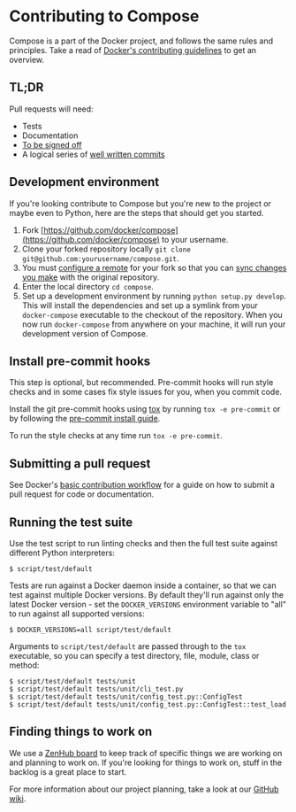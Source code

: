 # Contributing to Compose

Compose is a part of the Docker project, and follows the same rules and
principles. Take a read of [Docker's contributing guidelines](https://github.com/docker/docker/blob/master/CONTRIBUTING.md)
to get an overview.

## TL;DR

Pull requests will need:

 - Tests
 - Documentation
 - [To be signed off](https://github.com/docker/docker/blob/master/CONTRIBUTING.md#sign-your-work)
 - A logical series of [well written commits](https://github.com/alphagov/styleguides/blob/master/git.md)

## Development environment

If you're looking contribute to Compose
but you're new to the project or maybe even to Python, here are the steps
that should get you started.

1. Fork [https://github.com/docker/compose](https://github.com/docker/compose)
   to your username.
2. Clone your forked repository locally `git clone git@github.com:yourusername/compose.git`.
3. You must [configure a remote](https://help.github.com/articles/configuring-a-remote-for-a-fork/) for your fork so that you can [sync changes you make](https://help.github.com/articles/syncing-a-fork/) with the original repository.
4. Enter the local directory `cd compose`.
5. Set up a development environment by running `python setup.py develop`. This
   will install the dependencies and set up a symlink from your `docker-compose`
   executable to the checkout of the repository. When you now run
   `docker-compose` from anywhere on your machine, it will run your development
   version of Compose.

## Install pre-commit hooks

This step is optional, but recommended. Pre-commit hooks will run style checks
and in some cases fix style issues for you, when you commit code.

Install the git pre-commit hooks using [tox](https://tox.readthedocs.io) by
running `tox -e pre-commit` or by following the
[pre-commit install guide](http://pre-commit.com/#install).

To run the style checks at any time run `tox -e pre-commit`.

## Submitting a pull request

See Docker's [basic contribution workflow](https://docs.docker.com/opensource/workflow/make-a-contribution/#the-basic-contribution-workflow) for a guide on how to submit a pull request for code or documentation.

## Running the test suite

Use the test script to run linting checks and then the full test suite against
different Python interpreters:

    $ script/test/default

Tests are run against a Docker daemon inside a container, so that we can test
against multiple Docker versions. By default they'll run against only the latest
Docker version - set the `DOCKER_VERSIONS` environment variable to "all" to run
against all supported versions:

    $ DOCKER_VERSIONS=all script/test/default

Arguments to `script/test/default` are passed through to the `tox` executable, so
you can specify a test directory, file, module, class or method:

    $ script/test/default tests/unit
    $ script/test/default tests/unit/cli_test.py
    $ script/test/default tests/unit/config_test.py::ConfigTest
    $ script/test/default tests/unit/config_test.py::ConfigTest::test_load

## Finding things to work on

We use a [ZenHub board](https://www.zenhub.io/) to keep track of specific things we are working on and planning to work on. If you're looking for things to work on, stuff in the backlog is a great place to start.

For more information about our project planning, take a look at our [GitHub wiki](https://github.com/docker/compose/wiki).
